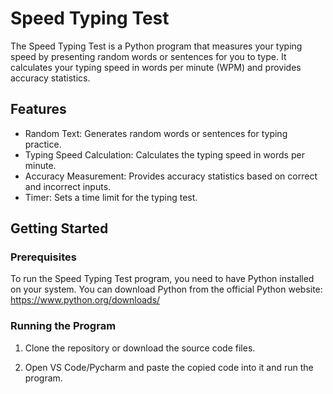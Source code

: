 # Speed Typing Test

The Speed Typing Test is a Python program that measures your typing speed by presenting random words or sentences for you to type. It calculates your typing speed in words per minute (WPM) and provides accuracy statistics.

## Features

- Random Text: Generates random words or sentences for typing practice.
- Typing Speed Calculation: Calculates the typing speed in words per minute.
- Accuracy Measurement: Provides accuracy statistics based on correct and incorrect inputs.
- Timer: Sets a time limit for the typing test.

## Getting Started

### Prerequisites

To run the Speed Typing Test program, you need to have Python installed on your system. You can download Python from the official Python website: https://www.python.org/downloads/

### Running the Program

1. Clone the repository or download the source code files.

2. Open VS Code/Pycharm and paste the copied code into it and run the program.
